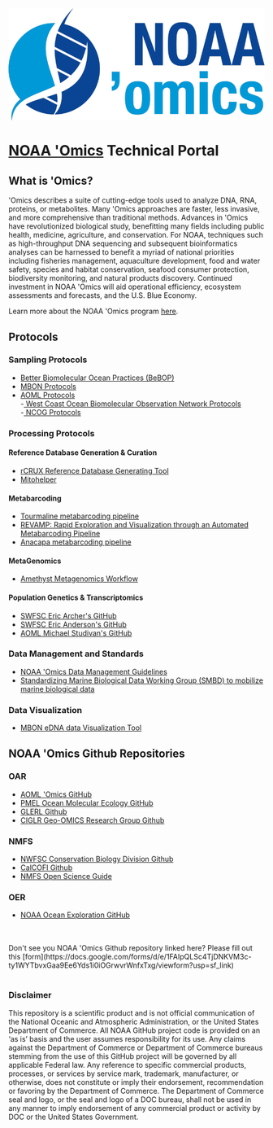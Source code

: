 
![NOAA 'PMEL Ocean Molecular Ecology Group'Omics](noaa-omics-lrt-800.png)

# [NOAA 'Omics](https://oceanexplorer.noaa.gov/technology/omics/noaa-omics.html) Technical Portal <br>

## What is 'Omics?
'Omics describes a suite of cutting-edge tools used to analyze DNA, RNA, proteins, or metabolites. Many 'Omics approaches are faster, less invasive, and more comprehensive than traditional methods. Advances in 'Omics have revolutionized biological study, benefitting many fields including public health, medicine, agriculture, and conservation. For NOAA, techniques such as high-throughput DNA sequencing and subsequent bioinformatics analyses can be harnessed to benefit a myriad of national priorities including fisheries management, aquaculture development, food and water safety, species and habitat conservation, seafood consumer protection, biodiversity monitoring, and natural products discovery. Continued investment in NOAA 'Omics will aid operational efficiency, ecosystem assessments and forecasts, and the U.S. Blue Economy. <br>

Learn more about the NOAA 'Omics program [here](https://oceanexplorer.noaa.gov/technology/omics/noaa-omics.html). <br>

## Protocols

### Sampling Protocols
- [Better Biomolecular Ocean Practices (BeBOP)](https://github.com/BeBOP-OBON)  <br>
- [MBON Protocols](https://mbari-bog.github.io/MBON-Protocols/)  <br>
- [AOML Protocols](https://github.com/aomlomics/protocols)  <br>
-[ West Coast Ocean Biomolecular Observation Network Protocols](https://docs.google.com/spreadsheets/d/1rDubDv8d1tieoLY2NQZedbSR4-8lsIoafH266XKmtTo/edit#gid=1024107459)  <br>
-[ NCOG Protocols](https://calcofi.org/data/marine-ecosystem-data/e-dna/)  <br>

### Processing Protocols
#### Reference Database Generation & Curation
- [rCRUX Reference Database Generating Tool](https://github.com/CalCOFI/rCRUX) <br>
- [Mitohelper](https://github.com/aomlomics/mitohelper)<br>
#### Metabarcoding
- [Tourmaline metabarcoding pipeline](https://github.com/aomlomics/tourmaline) <br>
- [REVAMP: Rapid Exploration and Visualization through an Automated Metabarcoding Pipeline](https://github.com/McAllister-NOAA/REVAMP) <br>
- [Anacapa metabarcoding pipeline](https://github.com/limey-bean/Anacapa) <br>
#### MetaGenomics  
- [Amethyst Metagenomics Workflow](https://github.com/aomlomics/amethyst)  <br>
#### Population Genetics & Transcriptomics
- [SWFSC Eric Archer's GitHub](https://github.com/EricArcher) <br>
- [SWFSC Eric Anderson's GitHub](https://github.com/eriqande?tab=repositories) <br>
- [AOML Michael Studivan's GitHub](https://github.com/mstudiva?tab=repositories) <br>
### Data Management and Standards
- [NOAA 'Omics Data Management Guidelines](https://github.com/aomlomics/omics-data-management) <br>
- [Standardizing Marine Biological Data Working Group (SMBD) to mobilize marine biological data](https://github.com/ioos/bio_data_guide) <br>
### Data Visualization
- [MBON eDNA data Visualization Tool](https://github.com/marinebon/edna-vis)

## NOAA 'Omics Github Repositories

### OAR
- [AOML 'Omics GitHub](https://github.com/aomlomics/) <br>
- [PMEL Ocean Molecular Ecology GitHub](https://github.com/NOAA-PMEL/Ocean-Molecular-Ecology) <br>
- [GLERL Github](https://github.com/NOAA-GLERL) <br>
- [CIGLR Geo-OMICS Research Group Github](https://github.com/Geo-omics) <br>

### NMFS
- [NWFSC Conservation Biology Division Github](https://github.com/nwfsc-cb)<br>
- [CalCOFI Github](https://github.com/CalCOFI/) <br>
- [NMFS Open Science Guide](https://nmfs-opensci.github.io/GitHub-Guide/) <br>

### OER
- [NOAA Ocean Exploration GitHub](https://github.com/orgs/NOAA-OceanExploration/) <br>

<br>
<br>
Don't see you NOAA 'Omics Github repository linked here? Please fill out this 
[form](https://docs.google.com/forms/d/e/1FAIpQLSc4TjDNKVM3c-ty1WYTbvxGaa9Ee6Yds1i0iOGrwvrWnfxTxg/viewform?usp=sf_link)

 <br>
 <br>

### Disclaimer
This repository is a scientific product and is not official communication of the National Oceanic and
Atmospheric Administration, or the United States Department of Commerce. All NOAA GitHub project
code is provided on an ‘as is’ basis and the user assumes responsibility for its use. Any claims against the
Department of Commerce or Department of Commerce bureaus stemming from the use of this GitHub
project will be governed by all applicable Federal law. Any reference to specific commercial products,
processes, or services by service mark, trademark, manufacturer, or otherwise, does not constitute or
imply their endorsement, recommendation or favoring by the Department of Commerce. The Department
of Commerce seal and logo, or the seal and logo of a DOC bureau, shall not be used in any manner to
imply endorsement of any commercial product or activity by DOC or the United States Government.
